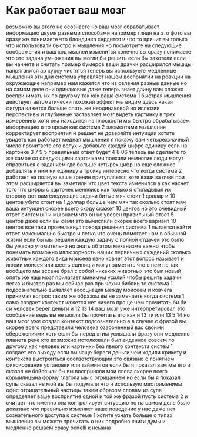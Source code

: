 <!-- https://www.youtube.com/watch?v=JiTz2i4VHFw -->
<!-- https://www.youtube.com/watch?v=w8_-niJfkL0 -->

# Как работает ваш мозг

возможно вы этого не осознаете но ваш мозг обрабатывает информацию двумя разными способами например глядя на это фото вы сразу же понимаете что блондинка сердится и что то кричит вы только что использовали быстро и мышления но посмотрите на следующие соображения и ваш ход мыслей изменится конечно вы сразу понимаете что это задача умножения вы могли бы решить если бы захотели если вы начнете и считать пример бумеров ваши драчки расширился мышцы напрягаются ap курсу чистятся теперь вы используете медленные мышления эти дни система управляет нашем восприятии на реакции на окружающие например нам кажется что из селения разные данные но на самом деле они одинаковые даже теперь знает длину вам сложно воспринимать их по другому так как ваша система 1 быстрая мышления действует автоматически похожий эффект мы видим здесь какая фигура кажется больше опять же неодинаковой но иллюзии перспективы и глубинные заставляет мозг видеть картинку в трех измерениях хотя она находится на плоскости мы быстро обрабатываем информацию в то время как система 2 элементами мышления корректирует восприятия и решает не доверяйте интуиции хотите увидеть как работает медная мышления я покажу вам четырехзначный число прочитаете его вслух и добавьте каждой цифре единицу если на карточке 3 7 9 5 правильный ответ будет 4 8 06 теперь вы сделаете то же самое со следующими карточками поехали немногие люди могут справиться с заданием где больше четырех цифр но еще сложнее добавлять к ним ни единицу а тройку интересно что когда система 2 работает на полную ваше зрение притупляется хотя ваши за очки при этом расширяется вы заметили что цвет текста изменился а как насчет того что цифры с карточек менялись как только я откладывал их сторону вот вам следующие задачи битые мяч стоит 1 доллар и 10 центов убито стоит на 1 доллар больше чем мяч так сколько стоят мяч ваша интуиция скорее всего сходу скажет 10 центов но это очевидный ответ системы 1 и мы знаем что он не уверен правильный ответ 5 центов даже если вы сами это вычислили скорее всего вариант 10 центов все таки промелькнул похода решения система 1 пытается найти ответ максимально быстро и легко что очень помогает нам в обычной жизни если бы мы решали каждую задачу с полной отдачей это было бы ужасно утомительно но знать об этом механизме важно чтобы понимать возможно иллюзорность наших первичных суждений сколько животных каждого вида моисеев явно ковчег этот вопрос называет и люсии моисея или шесть единиц и могут заметить что в нем не так вообщето мы эссене брал с собой никаких животных это был новый опять же наш мозг прилагает минимум усилий чтобы решить задачи легко и быстро раз мы сейчас раз при чехии библии то система 1 подсознательно выявляет ассоциация между моисеем и ковчега принимая вопрос таким же образом вы не замечаете когда система 1 сама создает контекст кажется нет ничего проще чем прочитать би би си человек берег деньги и 12 13 14 ваш мозг уже интерпретировал это сообщение ведь вы не могли бы прочитать его как и 13 ти или 13 5 14 но ваш мозг уже создал контекст подсознательно а в случае с фразой вы скорее всего представили человека озабоченный вас своими сбережениями хотя если бы перед этим услышали фразу они медленно планета реке кто возможно истолковали был виденное совсем по другому как человек или картинки без явного контекста систем 1 создает его выходу если вы чаще береги деньги чем ходили крикету и контекста выстроиться соответствующий это связано с понятием фиксирования установки или таймингов если бы я показал вам мы его и сказал не бойся как бы вы восприняли мои слова скорее всего кормилицына форму глагола мы с отрицанием но если бы я показал супы сказал не мой вы бы подумали что я использую местоимением офис отрицательный частицы таким образом словам из супа определяет ваше восприятие одной и той же фразой пусть система 2 и считает что именно она контролирует ситуацию но на самом деле было доказано что правильно изменяет наше поведение у нас даже нет сознательного доступа к системе 1 хотите узнать больше о типах мышления вы можете прочитать о них подробно книги думы и медленно решаем сразу benelli к немана
